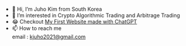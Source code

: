 - 👋 Hi, I’m Juho Kim from South Korea
- 👀 I’m interested in Crypto Algorithmic Trading and Arbitrage Trading
- :joy: Checkout [My First Website made with ChatGPT](https://juho-creator.github.io/FirstWebsite/)
- 📫 How to reach me  
          email : kjuho2021@gmail.com
        

<!---
juho-creator/juho-creator is a ✨ special ✨ repository because its `README.md` (this file) appears on your GitHub profile.
You can click the Preview link to take a look at your changes.
--->
